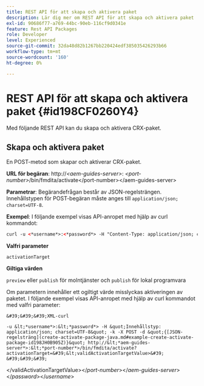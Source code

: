 ```yaml
---
title: REST API för att skapa och aktivera paket
description: Lär dig mer om REST API för att skapa och aktivera paket
exl-id: 90686f77-a769-44bc-90eb-116cf9d0341e
feature: Rest API Packages
role: Developer
level: Experienced
source-git-commit: 32da48d82b1267bb220424edf385035426293b66
workflow-type: tm+mt
source-wordcount: '160'
ht-degree: 0%

---
```


# REST API för att skapa och aktivera paket {#id198CF0260Y4}

Med följande REST API kan du skapa och aktivera CRX-paket.

## Skapa och aktivera paket

En POST-metod som skapar och aktiverar CRX-paket.

**URL för begäran**:
http://*&lt;aem-guides-server\>*: *&lt;port-number\>*/bin/fmdita/activate&lt;/port-number\>&lt;/aem-guides-server\>

**Parametrar**:
Begärandefrågan består av JSON-regelsträngen. Innehållstypen för POST-begäran måste anges till `application/json; charset=UTF-8`.

**Exempel**:
I följande exempel visas API-anropet med hjälp av curl kommandot:

```XML
curl -u <*username*>:<*password*> -H "Content-Type: application/json; charset=UTF-8"  -k -X POST -d "{[JSON rules string](create-activate-package-java.md#example-create-activate-package-id198JH0B905Z)}" http://<*aem-guides-server*>:<*port-number*>/bin/fmdita/activate
```


**Valfri parameter**

`activationTarget`

**Giltiga värden**

`preview` eller `publish` för molntjänster och `publish` för lokal programvara

Om parametern innehåller ett ogiltigt värde misslyckas aktiveringen av paketet. I följande exempel visas API-anropet med hjälp av curl kommandot med valfri parameter:


    &#39;&#39;&#39;XML-curl
    
    -u &lt;*username*>:&lt;*password*> -H &quot;Innehållstyp: application/json; charset=UTF-8&quot; -k -X POST -d &quot;{[JSON-regelsträng](create-activate-package-java.md#example-create-activate-package-id198JH0B905Z)}&quot; http://&lt;*aem-guides-server*>:&lt;*port-number*>/bin/fmdita/activate?activationTarget=&#39;&lt;validActivationTargetValue>&#39;
    &#39;&#39;&#39;
&lt;/validActivationTargetValue>&lt;/*port-number*>&lt;/*aem-guides-server*>&lt;/*password*>&lt;/*username*>